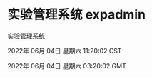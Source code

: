 # 实验管理系统 expadmin
[实验管理系统](http://59.174.27.195:56808/expadmin-782313d2-e1b1-4ea7-932e-3a55e6a1a4d0/)

2022年 06月 04日 星期六 11:20:02 CST

2022年 06月 04日 星期六 03:20:02 GMT
